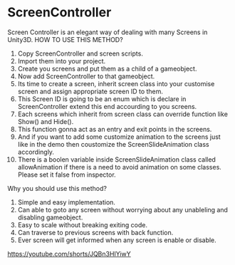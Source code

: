 # ScreenController
Screen Controller is an elegant way of dealing with many Screens in Unity3D.
HOW TO USE THIS METHOD?

1. Copy ScreenController and screen scripts.
2. Import them into your project.
3. Create you screens and put them as a child of a gameobject.
4. Now add ScreenController to that gameobject.
5. Its time to create a screen, inherit screen class into your customise screen and assign appropriate screen ID to them.
6. This Screen ID is going to be an enum which is declare in ScreenController extend this end accourding to you screens.
7. Each screens which inherit from screen class can override function like Show() and Hide().
8. This function gonna act as an entry and exit points in the screens.
9. And if you want to add some customize animation to the screens just like in the demo then coustomize the ScreenSlideAnimation class accordingly.
10. There is a boolen variable inside ScreenSlideAnimation class called allowAnimation if there is a need to avoid animation on some classes. 
Please set it false from inspector.

Why you should use this method?
1. Simple and easy implementation.
2. Can able to goto any screen without worrying about any unableling and disabling gameobject.
3. Easy to scale without breaking exiting code.
4. Can traverse to previous screens with back function.
5. Ever screen will get informed when any screen is enable or disable.

https://youtube.com/shorts/JQBn3HIYiwY
